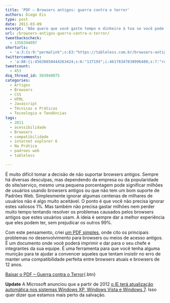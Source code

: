 ```yaml
---
title: 'PDF – Browsers antigos: guerra contra o terror'
authors: Diego Eis
type: post
date: 2011-03-09
excerpt: 'Não quero que você gaste tempo e dinheiro à toa se você pode ter resultados melhores se mudar um pouco o foco do desenvolvimento. Quero que você entenda que os visitantes que utilizam browsers antigos são sempre a minoria. '
url: /browsers-antigos-guerra-contra-o-terror/
tweetbackscheck:
  - 1356394097
shorturls:
  - 'a:3:{s:9:"permalink";s:63:"https://tableless.com.br/browsers-antigos-guerra-contra-o-terror";s:7:"tinyurl";s:26:"https://tinyurl.com/3fhup6d";s:4:"isgd";s:19:"https://is.gd/ZHjJWC";}'
twittercomments:
  - 'a:88:{i:45638650444263424;s:6:"137193";i:46178347838996480;s:7:"retweet";i:45974177542438912;s:7:"retweet";i:45925117884248065;s:7:"retweet";i:45915061365121024;s:7:"retweet";i:45911477038747648;s:7:"retweet";i:45910700417220608;s:7:"retweet";i:45910279699169280;s:7:"retweet";i:45910242751561728;s:7:"retweet";i:45910138820902912;s:7:"retweet";i:53186205931679745;s:6:"137475";i:57658440629227520;s:6:"137585";i:57909660484763648;s:7:"retweet";i:57864816622186496;s:7:"retweet";i:57864368691494912;s:7:"retweet";i:57864075257982976;s:7:"retweet";i:103662636251623424;s:7:"retweet";i:103626657289613313;s:7:"retweet";i:103591685174460416;s:7:"retweet";i:103562700432486400;s:7:"retweet";i:103562479736586240;s:7:"retweet";i:103545297501822976;s:7:"retweet";i:103542792487309312;s:7:"retweet";i:103533453777190912;s:7:"retweet";i:103532055689822208;s:7:"retweet";i:103525131577602049;s:7:"retweet";i:103524846494957568;s:7:"retweet";i:103524683990831104;s:7:"retweet";i:103522418227814400;s:7:"retweet";i:103521975397388288;s:7:"retweet";i:103520484989222912;s:7:"retweet";i:103520040992784384;s:7:"retweet";i:103519949036859394;s:7:"retweet";i:103519681574473728;s:7:"retweet";i:103519012159369218;s:7:"retweet";i:103518839748313088;s:7:"retweet";i:103518681333645312;s:7:"retweet";i:103518568506855425;s:7:"retweet";i:103517990133309440;s:7:"retweet";i:103517869043752960;s:7:"retweet";i:103517753104801793;s:7:"retweet";i:103517726861049856;s:7:"retweet";i:103517710247403520;s:7:"retweet";i:103517604739690496;s:7:"retweet";i:103517569075511296;s:7:"retweet";i:103517561597083648;s:7:"retweet";i:103517518869700609;s:7:"retweet";i:103517146390335489;s:7:"retweet";i:103517125905354753;s:7:"retweet";i:103517096360689664;s:7:"retweet";i:103516821998669825;s:7:"retweet";i:103516776029110272;s:7:"retweet";i:103516764159217664;s:7:"retweet";i:103516698539335681;s:7:"retweet";i:103516693204172801;s:7:"retweet";i:103516493639196672;s:7:"retweet";i:103516474349596672;s:7:"retweet";i:103516386260819968;s:7:"retweet";i:103516362487496704;s:7:"retweet";i:103516326953357312;s:7:"retweet";i:121738617470205953;s:7:"retweet";i:121092268282220544;s:7:"retweet";i:120957545086074880;s:7:"retweet";i:120939360093872130;s:7:"retweet";i:120912068164587520;s:7:"retweet";i:120909598818447362;s:7:"retweet";i:120908857869484032;s:7:"retweet";i:120906471063035904;s:7:"retweet";i:120906430411841536;s:7:"retweet";i:120906148076462080;s:7:"retweet";i:120905964915396608;s:7:"retweet";i:120905286843244545;s:7:"retweet";i:162592642717327360;s:7:"retweet";i:162579892880420864;s:7:"retweet";i:162545688922693632;s:7:"retweet";i:216269296635092992;s:7:"retweet";i:216236181241856000;s:7:"retweet";i:216235123266428928;s:7:"retweet";i:216234394631946240;s:7:"retweet";i:216233914526744576;s:7:"retweet";i:216232873735364608;s:7:"retweet";i:216232353700388864;s:7:"retweet";i:216232319302909953;s:7:"retweet";i:216232068336713728;s:7:"retweet";i:216231281829224448;s:7:"retweet";i:223463891823366144;s:7:"retweet";i:276037561657462784;s:7:"retweet";i:276022139419783169;s:7:"retweet";}'
tweetcount:
  - 453
dsq_thread_id: 503040075
categories:
  - Artigos
  - Browsers
  - CSS
  - HTML
  - Javascript
  - Técnicas e Práticas
  - Tecnologia e Tendências
tags:
  - 2011
  - acessibilidade
  - Browsers
  - compatibilidade
  - internet explorer 6
  - Na Prática
  - padroes web
  - tableless

---
```

É muito difícil tomar a decisão de não suportar browsers antigos. Sempre há diversas desculpas, mas dependendo da empresa ou da popularidade do site/serviço, mesmo uma pequena porcentagem pode significar milhões de usuários usando browsers antigos ou que não tem um bom suporte de Padrões Web. Simplesmente ignorar algumas centenas de milhares de usuários não é algo muito aceitável. O ponto é que você não precisa ignorar estes valiosos 1%. Mas também não precisa gastar milhões nem perder muito tempo tentando resolver os problemas causados pelos browsers antigos que estes usuários usam. A ideia é sempre dar a melhor experiência que eles podem ter, sem prejudicar os outros 99%. 

Com este pensamento, criei [um PDF simples][1], onde cito os principais problemas no desenvolvimento para browsers ou meios de acesso antigos. É um documento onde você poderá imprimir e dar para o seu chefe e integrantes da sua equipe. É uma ferramenta para que você tenha alguma munição para te ajudar a convencer aqueles que tentam insistir no erro de manter uma compatibilidade perfeita entre browsers atuais e browsers de 12 anos.

[Baixar o PDF &#8211; Guerra contra o Terror][1]{.btn}



**Update** A Microsoft anunciou que a partir de 2012 [o IE terá atualização automática nos sistemas Windows XP, Windows Vista e Windows 7][2]. Isso quer dizer que estamos mais perto da salvação.

 [1]: https://bit.ly/1hbexD3
 [2]: https://windowsteamblog.com/ie/b/ie/archive/2011/12/15/ie-to-start-automatic-upgrades-across-windows-xp-windows-vista-and-windows-7.aspx